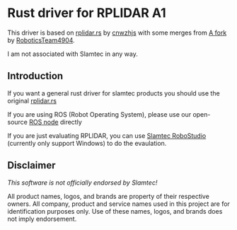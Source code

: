# Rust driver for RPLIDAR A1

This driver is based on [rplidar.rs](https://github.com/cnwzhjs/rplidar.rs) by [cnwzhjs](https://github.com/cnwzhjs) with some merges from [A fork](https://github.com/RoboticsTeam4904/rplidar.rs) by [RoboticsTeam4904](https://github.com/RoboticsTeam4904).

I am not associated with Slamtec in any way.

## Introduction

If you want a general rust driver for slamtec products you should use the original [rplidar.rs](https://github.com/cnwzhjs/rplidar.rs)

If you are using ROS (Robot Operating System), please use our open-source [ROS node](https://github.com/slamtec/rplidar_ros) directly

If you are just evaluating RPLIDAR, you can use [Slamtec RoboStudio](https://www.slamtec.com/robostudio) (currently only support Windows) to do the evaulation.

## Disclaimer

_This software is not officially endorsed by Slamtec!_

All product names, logos, and brands are property of their respective owners. All company, product and service names used in this project are for identification purposes only. Use of these names, logos, and brands does not imply endorsement.
